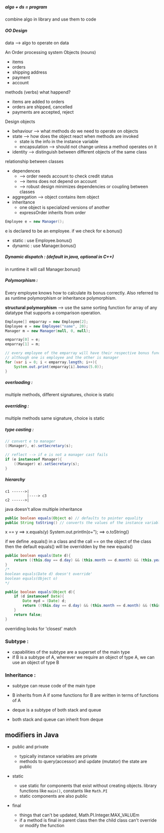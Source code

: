 ##### algo + ds = program 
combine algo in library and use them to code 

##### OO Design
data --> algo to operate on data 

An Order processing system 
Objects (nouns)
* items 
* orders 
* shipping address 
* payment 
* account 

methods (verbs)
what happend?
* items are added to orders 
* orders are shipped, cancelled 
* payments are accepted, reject 

Design objects 
* behaviour --> what methods do we need to operate on objects 
* state --> how does the object react when methods are invoked 
    * state is the info in the instance variable 
    * encapsulation --> should not change unless a method operates on it 
* identity --> distinguish between different objects of the same class 

relationship between classes 
* dependences 
    * --> order needs account to check credit status 
    * --> items does not depend on account 
    * --> robust design minimizes dependencies or coupling between classes 
* aggregation --> object contains item object 
* inheritance 
    * one object is specialized versions of another 
    * expressOrder inherits from order 

```java
Employee e = new Manager(); 
```
e is declared to be an employee. if we check for e.bonus() 
* static : use Employee.bonus()
* dynamic : use Manager.bonus()

##### Dynamic dispatch : (default in java, optional in C++)
in runtime it will call Manager.bonus()

##### Polymorphism : 
Every employee knows how to calculate its bonus correctly. Also referred to as runtime polymorphism or inheritance polymorphism.

**structural polymorphism** --> use the same sorting function for array of any datatype that supports a comparison operation. 

```java
Employee[] emparray = new Employee[2]; 
Employee e = new Employee("name", 20); 
Manager m = new Manager(null, 0, null); 

emparray[0] = e; 
emparray[1] = m; 

// every employee of the emparray will have their respective bonus function 
// although one is employee and the other is manager
for (var i = 0; i < emparray.length; i++){
    System.out.print(emparray[i].bonus(5.0));
}
```

##### overloading : 
multiple methods, different signatures, choice is static 

##### overriding : 
multiple methods same signature, choice is static 

##### type casting : 
```java 
// convert e to manager 
((Manager), e).setSecretary(s);

// reflect --> if e is not a manager cast fails 
if (e instanceof Manager){
    ((Manager) e).setSecretary(s);
} 
``` 

##### hierarchy
```
c1 ------>|
          |----> c3
c2 ------>|
```

java doesn't allow multiple inheritance 

```java
public boolean equals(Object o) // defaults to pointer equality
public String toString() // converts the values of the instance variable to string 
```
x == y ==> x.equals(y)
System.out.println(o+"); ==> o.toString()

if we define .equals() in a class and the call == on the object of the class then the default equals() will be overridden by the new equals()

```java
public boolean equals(Date d){
    return ((this.day == d.day) && (this.month == d.month) && (this.year == d.year));
}
/*
boolean equals(Date d) doesn't override'
boolean equals(Object o)
*/

public boolean equals(Object d){
    if (d instanceof Date){
        Date myd = (Date) d;
        return ((this.day == d.day) && (this.month == d.month) && (this.year == d.year));
    }
    return false;
}
```
overriding looks for 'closest' match 

### Subtype : 
* capabilities of the subtype are a superset of the main type 
* if B is a subtype of A, wherever we require an object of type A, we can use an object of type B 

### Inheritance :  
* subtype can reuse code of the main type 
* B inherits from A if some functions for B are written in terms of functions of A 

* deque is a subtype of both stack and queue 
* both stack and queue can inherit from deque 

## modifiers in Java 
* public and private 
    * typically instance variables are private 
    * methods to query(accessor) and update (mutator) the state are public 
* static 
    * use static for components that exist without creating objects. library functions like `main()`, constants like `Math.PI`
    * static components are also public

* final 
    * things that can't be updated, Math.PI.Integer.MAX_VALUEm
    * if a method is final in parent class then the child class can't override or modify the function 